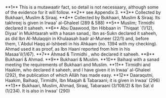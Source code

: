 \*\*1\*\* This is a mutawaatir fact, so detail is not necessaary,
although some of the evidence for it will follow. \*\*2\*\* see Appendix
3. \*\*3\*\* Collected by Bukhaari, Muslim & Siraaj. \*\*4\*\* Collected
by Bukhaari, Muslim & Siraaj. Its takhreej is given in Irwaa' al-Ghaleel
(289 & 588) \*\*5\*\* Muslim; Tirmidhi declared it saheeh. \*\*6\*\* Abu
Daawood, Ibn Hibbaan in \`Thiqaat \`(1/12), Diyaa' in Mukhtaarah with a
hasan sanad,; Ibn as-Sukn declared it saheeh, as did Ibn Al-Mulaqqin in
Khulaasah badr al-Muneer (22/1) and, before them, \\\`Abdul Haqq
al-Ishbeeli in his Ahkaam (no. 1394 with my checking). Ahmad used it as
proof, as Ibn Haani reported from him in his Masaa'il(1/67). \*\*7\*\*
Ahmad & Tirmidhi , who declared it saheeh. \*\*8\*\* Bukhaari & Ahmad.
\*\*9\*\* Bukhaari & Muslim. \*\*10\*\* Baihaqi with a sanad meeting the
requirements of Bukhaari and Muslim. \*\*11\*\* Tirmidhi and Haakim, who
declared it saheeh, and I have given it in Irwaa' al-Ghaleel (292), the
publication of which Allāh has made easy. \*\*12\*\* Daaraqutni,
Haakim, Baihaqi, Tirmidhi, Ibn Maajah & Tabaraani; it is given in Irwaa'
(296) \*\*13\*\* Bukhaari, Muslim, Ahmad, Siraaj, Tabaraani (3/108/2) &
Ibn Sa\\\`d (1/234). It is also in Irwaa' (290)
